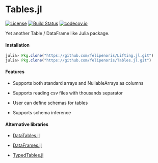 
# Tables.jl

[![License](http://img.shields.io/badge/license-MIT-brightgreen.svg?style=flat)](LICENSE)
[![Build Status](https://travis-ci.org/felipenoris/Tables.jl.svg?branch=master)](https://travis-ci.org/felipenoris/Tables.jl)
[![codecov.io](http://codecov.io/github/felipenoris/Tables.jl/coverage.svg?branch=master)](http://codecov.io/github/felipenoris/Tables.jl?branch=master)

Yet another Table / DataFrame like Julia package.

#### Installation
```julia
julia> Pkg.clone("https://github.com/felipenoris/Lifting.jl.git")
julia> Pkg.clone("https://github.com/felipenoris/Tables.jl.git")
```

#### Features

* Supports both standard arrays and NullableArrays as columns

* Supports reading csv files with thousands separator

* User can define schemas for tables

* Supports schema inference

#### Alternative libraries

* [DataTables.jl](https://github.com/JuliaData/DataTables.jl)

* [DataFrames.jl](https://github.com/JuliaStats/DataFrames.jl)

* [TypedTables.jl](https://github.com/FugroRoames/TypedTables.jl)
